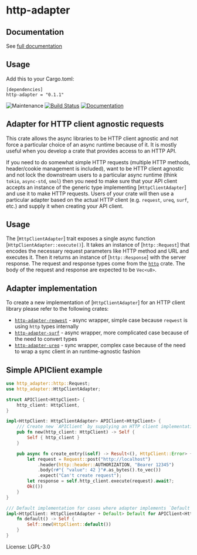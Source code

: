 # http-adapter

## Documentation

See [full documentation](https://docs.rs/http-adapter)

## Usage

Add this to your Cargo.toml:
```
[dependencies]
http-adapter = "0.1.1"
```

![Maintenance](https://img.shields.io/badge/maintenance-passively--maintained-yellowgreen.svg)
[![Build Status](https://github.com/twistedfall/http-adapter/actions/workflows/http-adapter.yml/badge.svg)](https://github.com/twistedfall/http-adapter/actions/workflows/http-adapter.yml)
[![Documentation](https://docs.rs/http-adapter/badge.svg)](https://docs.rs/http-adapter)

## Adapter for HTTP client agnostic requests

This crate allows the async libraries to be HTTP client agnostic and not force a particular choice of an async runtime because
of it. It is mostly useful when you develop a crate that provides access to an HTTP API.

If you need to do somewhat simple HTTP requests (multiple HTTP methods, header/cookie management is included), want to be HTTP
client agnostic and not lock the downstream users to a particular async runtime (think `tokio`, `async-std`, `smol`) then you
need to make sure that your API client accepts an instance of the generic type implementing [`HttpClientAdapter`] and use it
to make HTTP requests. Users of your crate will then use a particular adapter based on the actual HTTP client (e.g. `request`,
`ureq`, `surf`, etc.) and supply it when creating your API client.

## Usage

The [`HttpClientAdapter`] trait exposes a single async function [`HttpClientAdapter::execute()`]. It takes an instance of
[`http::Request`] that encodes the necessary request parameters like HTTP method and URL and executes it. Then it returns an
instance of [`http::Response`] with the server response. The request and response types come from the
[`http`](https://crates.io/crates/http) crate. The body of the request and response are expected to be `Vec<u8>`.

## Adapter implementation

To create a new implementation of [`HttpClientAdapter`] for an HTTP client library please refer to the following crates:
  * [`http-adapter-reqwest`][1] - async wrapper, simple case because `reqwest` is using `http` types internally
  * [`http-adapter-surf`][2] - async wrapper, more complicated case because of the need to convert types
  * [`http-adapter-ureq`][3] - sync wrapper, complex case because of the need to wrap a sync client in an runtime-agnostic fashion

## Simple APIClient example

```rust
use http_adapter::http::Request;
use http_adapter::HttpClientAdapter;

struct APIClient<HttpClient> {
    http_client: HttpClient,
}

impl<HttpClient: HttpClientAdapter> APIClient<HttpClient> {
    /// Create new `APIClient` by supplying an HTTP client implementation
    pub fn new(http_client: HttpClient) -> Self {
        Self { http_client }
    }

    pub async fn create_entry(&self) -> Result<(), HttpClient::Error> {
        let request = Request::post("http://localhost")
            .header(http::header::AUTHORIZATION, "Bearer 12345")
            .body(r#"{ "value": 42 }"#.as_bytes().to_vec())
            .expect("Can't create request");
        let response = self.http_client.execute(request).await?;
        Ok(())
    }
}

/// Default implementation for cases where adapter implements `Default`
impl<HttpClient: HttpClientAdapter + Default> Default for APIClient<HttpClient> {
    fn default() -> Self {
        Self::new(HttpClient::default())
    }
}
```

[1]: <https://crates.io/crates/http-adapter-reqwest>
[2]: <https://crates.io/crates/http-adapter-surf>
[3]: <https://crates.io/crates/http-adapter-ureq>

License: LGPL-3.0
